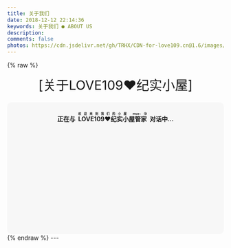 ```yaml
---
title: 关于我们
date: 2018-12-12 22:14:36
keywords: 关于我们 ● ABOUT US
description: 
comments: false
photos: https://cdn.jsdelivr.net/gh/TRHX/CDN-for-love109.cn@1.6/images/about/cover.webp
---
```

{% raw %}
<div class="moe-mashiro" style="text-align:center; font-size: 30px; margin-bottom: 20px;">[关于LOVE109❤️纪实小屋]</div>
<div id="hello-mashiro" class="popcontainer" style="min-height: 300px; padding: 2px 6px 4px; background-color: rgba(242, 242, 242, 0.5); border-radius: 10px;">
  <center>
  <p>
  </p>
  <h4>
  正在与&nbsp;<ruby>
  LOVE109❤️纪实小屋管家&nbsp;<rp>
  （</rp>
  <rt>
  欢迎来到我们的小屋 mua~😘</rt>
  <rp>
  ）</rp>
  </ruby>
  对话中...</h4>
  <p>
  </p>
  </center>
  <bot-ui></botui>
</div>
<script src="https://cdn.jsdelivr.net/vue/latest/vue.min.js"></script>
<script src="https://unpkg.com/botui/build/botui.min.js"></script>
<script>
function bot_ui_ini() {
    var botui = new BotUI("hello-mashiro");
    botui.message.add({
        delay: 800,
        content: "来啦老弟？我是小屋的管家，等你好久了~👋"
    }).then(function () {
        botui.message.add({
            delay: 1100,
            content: "这里是LOVE109❤️纪实小屋"
        }).then(function () {
            botui.message.add({
                delay: 1100,
                content: "一个记录爱情、记录生活、充满温馨的小屋~"
            }).then(function () {
                botui.action.button({
                    delay: 1600,
                    action: [{
                        text: "然后呢？ 😃",
                        value: "sure"
                    }, {
                        text: "少废话！ 🙄",
                        value: "skip"
                    }]
                }).then(function (a) {
                    "sure" == a.value && sure();
                    "skip" == a.value && end()
                })
            })
        })
    });
    var sure = function () {
            botui.message.add({
                delay: 600,
                content: "😘"
            }).then(function () {
                secondpart()
            })
        },
        end = function () {
            botui.message.add({
                delay: 600,
                content: "![...](https://view.moezx.cc/images/2018/05/06/a1c4cd0452528b572af37952489372b6.md.jpg)"
            })
        },
        secondpart = function () {
            botui.message.add({
                delay: 1500,
                content: "本小屋建立于 2019-1-17 20:00"
            }).then(function () {
                botui.message.add({
                    delay: 1500,
                    content: "两人在2016年10月9日走到了一起❤️"
                }).then(function () {
                    botui.message.add({
                        delay: 1200,
                        content: "男主人专业是软件工程，女主人专业是应用统计"
                    }).then(function () {
                        botui.message.add({
                            delay: 1500,
                            content: "男主人酷爱单车运动，IT男，喜欢倒腾新鲜事物"
                        }).then(function () {
                            botui.message.add({
                                delay: 1500,
                                content: "女主人善良可爱，思维敏捷，将来的数学界她肯定是大哥大"
                            }).then(function () {
                                botui.message.add({
                                    delay: 1800,
                                    content: "他们彼此恩爱，虽然偶尔吵吵闹闹，但都相信彼此是陪伴自己余生的人"
                                }).then(function () {
                                    botui.action.button({
                                        delay: 1100,
                                        action: [{
                                            text: "网站为什么叫“纪实小屋”呢？ 🤔",
                                            value: "why-mashiro"
                                        }]
                                    }).then(function (a) {
                                        thirdpart()
                                    })
                                })
                            })
                        })
                    })
                })
            })
        },
        thirdpart = function () {
            botui.message.add({
                delay: 1E3,
                content: "主人们希望通过文字的形式记录我们的爱情，记录我们的生活，所以叫纪实小屋"
            }).then(function () {
                botui.action.button({
                    delay: 1500,
                    action: [{
                       text: "域名有什么含义吗？ 🤔",
                        value: "why-cat"
                    }]
                }).then(function (a) {
                    fourthpart()
                })
            })
        },
        fourthpart = function () {
            botui.message.add({
                delay: 1E3,
                content: "域名对于主人们来说有着重要的含义"
            }).then(function () {
                botui.message.add({
                    delay: 1100,
                    content: "10月9日是两位主人在一起的日子，他们希望能够一起共度余生❤️"
                }).then(function () {
                    botui.action.button({
                        delay: 1500,
                        action: [{
                            text: "原来如此",
                            value: "why-domain"
                        }]
                    }).then(function (a) {
                        fifthpart()
                    })
                })
            })
        },
        fifthpart = function () {
            botui.message.add({
                delay: 1E3,
                content: "愿天下有情人终成眷属，如果你也有另一半，祝愿你们长长久久❤️，如果还没有，那就要加油咯！"
            }).then(function () {
                botui.message.add({
                    delay: 1600,
                    content: "那么，请尽情参观LOVE109❤️纪实小屋吧！ ^_^"
                })
            })
        } 
}
bot_ui_ini()
</script>
{% endraw %}
---